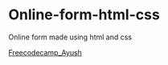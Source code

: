 # Online-form-html-css
 Online form made using html and css

 [Freecodecamp_Ayush](https://www.freecodecamp.org/ayush_mainali)
